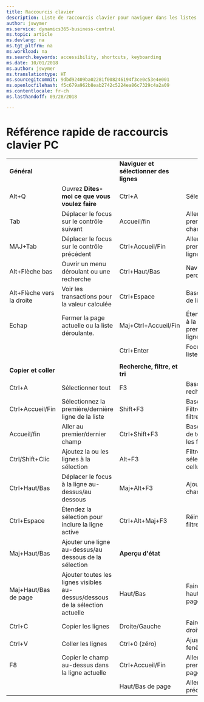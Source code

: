```yaml
---
title: Raccourcis clavier
description: Liste de raccourcis clavier pour naviguer dans les listes.
author: jswymer
ms.service: dynamics365-business-central
ms.topic: article
ms.devlang: na
ms.tgt_pltfrm: na
ms.workload: na
ms.search.keywords: accessibility, shortcuts, keyboarding
ms.date: 10/01/2018
ms.author: jswymer
ms.translationtype: HT
ms.sourcegitcommit: 9dbd92409ba02281f008246194f3ce0c53e4e001
ms.openlocfilehash: f5c679a962b8eab2742c5224ea86c7329c4a2a09
ms.contentlocale: fr-ch
ms.lasthandoff: 09/28/2018

---
```


# <a name="pc-keyboard-shortcuts-quick-reference"></a>Référence rapide de raccourcis clavier PC


|||||  
|----------------|-----------|----------------|-----------|    
|**Général**||**Naviguer et sélectionner des lignes**||
|Alt+Q|Ouvrez **Dites-moi ce que vous voulez faire**|Ctrl+A|Sélectionner tout|
|Tab|Déplacer le focus sur le contrôle suivant|Accueil/fin|Aller au premier/dernier champ|
|MAJ+Tab|Déplacer le focus sur le contrôle précédent|Ctrl+Accueil/Fin|Aller à la première/dernière ligne|   
|Alt+Flèche bas|Ouvrir un menu déroulant ou une recherche|Ctrl+Haut/Bas|Naviguer sans perdre la sélection|
|Alt+Flèche vers la droite|Voir les transactions pour la valeur calculée|Ctrl+Espace|Basculer la sélection de ligne| 
|Echap|Fermer la page actuelle ou la liste déroulante.|Maj+Ctrl+Accueil/Fin|Étendre la sélection à la première/dernière ligne| 
|||Ctrl+Enter|Focus hors de la liste|
|||||
|**Copier et coller**||**Recherche, filtre, et tri**||
|Ctrl+A|Sélectionner tout|F3|Basculer la recherche|
|Ctrl+Accueil/Fin|Sélectionnez la première/dernière ligne de la liste|Shift+F3|Basculer le volet Filtre ; focus sur les filtres de champ|
|Accueil/fin|Aller au premier/dernier champ|Ctrl+Shift+F3|Basculer les filtres de totaux : focus sur les filtres de totaux|
|Ctrl/Shift+Clic|Ajoutez la ou les lignes à la sélection |Alt+F3|Filtrer la valeur sélectionnée de cellules|
|Ctrl+Haut/Bas|Déplacer le focus à la ligne au-dessus/au dessous|Maj+Alt+F3|Ajouter un filtre au champ sélectionnée|
|Ctrl+Espace|Étendez la sélection pour inclure la ligne active|Ctrl+Alt+Maj+F3|Réinitialiser les filtres|
|Maj+Haut/Bas|Ajouter une ligne au-dessus/au dessous de la sélection|**Aperçu d'état**||
|Maj+Haut/Bas de page|Ajouter toutes les lignes visibles au-dessus/dessous de la sélection actuelle|Haut/Bas|Faire défiler vers le haut et le bas de la page
|Ctrl+C|Copier les lignes|Droite/Gauche|Faire défiler vers la droite/la gauche |
|Ctrl+V|Coller les lignes|Ctrl+0 (zéro)|Ajuster la page à la fenêtre |
|F8|Copier le champ au-dessus dans la ligne actuelle|Ctrl+Accueil/Fin|Aller à la première/dernière page|
|||Haut/Bas de page|Aller à la page précédente/suivante|


